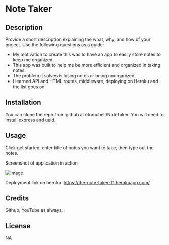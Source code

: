 # Note Taker

## Description

Provide a short description explaining the what, why, and how of your project. Use the following questions as a guide:

- My motivation to create this was to have an app to easily store notes to keep me organized.
- This app was built to help me be more efficient and organized in taking notes.
- The problem it solves is losing notes or being unorganized.
- I learned API and HTML routes, middleware, deploying on Heroku and the list goes on.


## Installation

You can clone the repo from github at etranchell/NoteTaker.  You will need to install express and uuid. 

## Usage

Click get started, enter title of notes you want to take, then type out the notes.

Screenshot of application in action

![image](https://user-images.githubusercontent.com/123092979/234153799-ea70a759-03a7-48b9-8726-ab0292ef6abf.png)

Deployment link on heroku.
https://the-note-taker-11.herokuapp.com/

## Credits

Github, YouTube as always.

## License

NA
